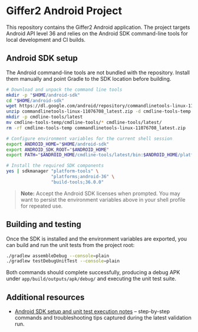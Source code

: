 # Giffer2 Android Project

This repository contains the Giffer2 Android application. The project targets Android API level 36 and relies on the Android SDK command-line tools for local development and CI builds.

## Android SDK setup

The Android command-line tools are not bundled with the repository. Install them manually and point Gradle to the SDK location before building.

```bash
# Download and unpack the command line tools
mkdir -p "$HOME/android-sdk"
cd "$HOME/android-sdk"
wget https://dl.google.com/android/repository/commandlinetools-linux-11076708_latest.zip
unzip commandlinetools-linux-11076708_latest.zip -d cmdline-tools-temp
mkdir -p cmdline-tools/latest
mv cmdline-tools-temp/cmdline-tools/* cmdline-tools/latest/
rm -rf cmdline-tools-temp commandlinetools-linux-11076708_latest.zip

# Configure environment variables for the current shell session
export ANDROID_HOME="$HOME/android-sdk"
export ANDROID_SDK_ROOT="$ANDROID_HOME"
export PATH="$ANDROID_HOME/cmdline-tools/latest/bin:$ANDROID_HOME/platform-tools:$PATH"

# Install the required SDK components
yes | sdkmanager "platform-tools" \
                 "platforms;android-36" \
                 "build-tools;36.0.0"
```

> **Note:** Accept the Android SDK licenses when prompted. You may want to persist the environment variables above in your shell profile for repeated use.

## Building and testing

Once the SDK is installed and the environment variables are exported, you can build and run the unit tests from the project root:

```bash
./gradlew assembleDebug --console=plain
./gradlew testDebugUnitTest --console=plain
```

Both commands should complete successfully, producing a debug APK under `app/build/outputs/apk/debug/` and executing the unit test suite.


## Additional resources

- [Android SDK setup and unit test execution notes](docs/android-sdk-setup-and-testing.md) – step-by-step commands and troubleshooting tips captured during the latest validation run.
